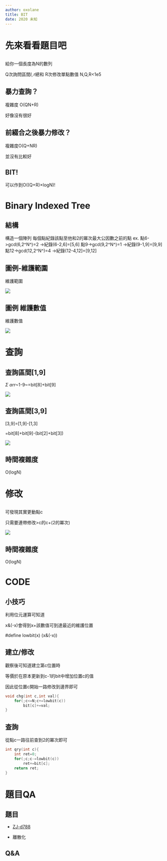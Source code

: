 ```yaml
---
author: oxolane
title: BIT
date: 2020 未知
---
```


# 先來看看題目吧

## 

給你一個長度為N的數列

Q次詢問區間${l,r}$總和
R次修改單點數值
N,Q,R<1e5

## 暴力查詢？

複雜度 O(QN+R)

好像沒有很好

## 前綴合之後暴力修改？

複雜度O(Q+NR)

並沒有比較好

## BIT!

可以作到O((Q+R)×logN)!

# Binary Indexed Tree

## 結構

構造一個陣列
每個點紀錄該點至他和2的冪次最大公因數之前的點
ex. 
點6->gcd(6,2^N^)=2 ->紀錄(6-2,6]=[5,6]
點9->gcd(9,2^N^)=1 ->紀錄(9-1,9]=[9,9]
點12->gcd(12,2^N^)=4 ->紀錄(12-4,12]=[9,12]

## 圖例-維護範圍

維護範圍

![](https://i.imgur.com/nL8VWMI.png)

## 圖例 維護數值

維護數值

![](https://i.imgur.com/RSZrln9.png)

# 查詢

## 查詢區間[1,9]

$\Sigma$ $arr$~1-9~=bit[8]+bit[9]

![](https://i.imgur.com/At49S28.png)

## 查詢區間[3,9]

[3,9]=[1,9]-[1,3]

=bit[8]+bit[9]-(bit[2]+bit[3])

![](https://i.imgur.com/MVfViDW.png)

## 時間複雜度

O(logN)

# 修改

## 
可發現其實更動點c

只需要連帶修改>c的c+(2的冪次)

![](https://i.imgur.com/s2rOy01.png)

## 時間複雜度

O(logN)

# CODE

## 小技巧

利用位元運算可知道

x&(-x)會得到x+該數值可到達最近的維護位置

#define lowbit(x) (x&(-x))

## 建立/修改

觀察後可知道建立第c位置時

等價於在原本更新到c-1的bit中增加位置c的值

因此從位置c開始一路修改到邊界即可

```c++
void chg(int c,int val){
    for(;c<=N;c+=lowbit(c))
        bit[c]+=val;
}
```

## 查詢

從點c一路往前查到2的冪次即可

```c++
int qry(int c){
    int ret=0;
    for(;c;c-=lowbit(c))
        ret+=bit[c];
    return ret;
}
```

# 題目QA

## 題目

- [ZJ-d788](https://zerojudge.tw/ShowProblem?problemid=d788)

- 離散化

## Q&A